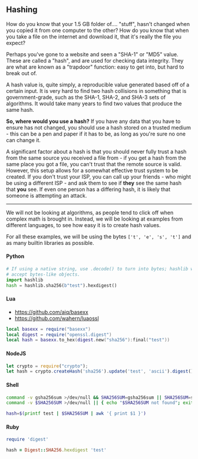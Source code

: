 ## Hashing

How do you know that your 1.5 GB folder of.... "stuff", hasn't changed when you
copied it from one computer to the other? How do you know that when you take a
file on the internet and download it, that it's really the file you expect?

Perhaps you've gone to a website and seen a "SHA-1" or "MD5" value. These are
called a "hash", and are used for checking data integrity. They are what are
known as a "trapdoor" function: easy to get into, but hard to break out of.

A hash value is, quite simply, a reproducible value generated based off of a
certain input. It is very hard to find two hash collisions in something that is
government-grade, such as the SHA-1, SHA-2, and SHA-3 sets of algorithms. It
would take many years to find two values that produce the same hash.

**So, where would you use a hash?** If you have any data that you have to
ensure has not changed, you should use a hash stored on a trusted medium - this
can be a pen and paper if it has to be, as long as you're sure no one can
change it.

A significant factor about a hash is that you should never fully trust a hash
from the same source you received a file from - if you get a hash
from the same place you got a file, you can't trust that the remote source is
valid. However, this setup allows for a somewhat effective trust system to be
created. If you don't trust your ISP, you can call up your friends - who might
be using a different ISP - and ask them to see if **they** see the same hash
that **you** see. If even one person has a differing hash, it is likely that
someone is attempting an attack.

---

We will not be looking at algorithms, as people tend to click off when complex
math is brought in. Instead, we will be looking at examples from different
languages, to see how easy it is to create hash values.

For all these examples, we will be using the bytes `['t', 'e', 's', 't']` and
as many builtin libraries as possible.

#### Python

```py
# If using a native string, use .decode() to turn into bytes; hashlib will only
# accept bytes-like objects.
import hashlib
hash = hashlib.sha256(b"test").hexdigest()
```

#### Lua

- https://github.com/aiq/basexx
- https://github.com/wahern/luaossl

```lua
local basexx = require("basexx")
local digest = require("openssl.digest")
local hash = basexx.to_hex(digest.new("sha256"):final("test"))
```

#### NodeJS

```javascript
let crypto = require("crypto");
let hash = crypto.createHash('sha256').update('test', 'ascii').digest();
```

#### Shell

```sh
command -v gsha256sum >/dev/null && SHA256SUM=gsha256sum || SHA256SUM=sha256sum
command -v $SHA256SUM >/dev/null || { echo "$SHA256SUM not found"; exit 1 }

hash=$(printf test | $SHA256SUM | awk '{ print $1 }') 
```

#### Ruby

```ruby
require 'digest'

hash = Digest::SHA256.hexdigest 'test'
```
